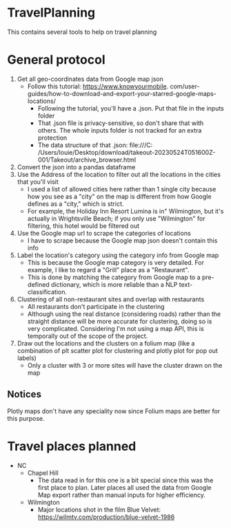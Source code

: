 # TravelPlanning
This contains several tools to help on travel planning 

# General protocol
1. Get all geo-coordinates data from Google map json
    * Follow this tutorial: https://www.knowyourmobile.
      com/user-guides/how-to-download-and-export-your-starred-google-maps-locations/
        * Following the tutorial, you'll have a .json. Put that file in the
          inputs folder
        * That .json file is privacy-sensitive, so don't share that with
          others. The whole inputs folder is not tracked for an extra
          protection
        * The data structure of that .json:
          file:///C:
          /Users/louie/Desktop/download/takeout-20230524T051600Z-001/Takeout/archive_browser.html
1. Convert the json into a pandas dataframe
1. Use the Address of the location to filter out all the locations in the
   cities that you'll visit
    * I used a list of allowed cities here rather than 1 single city
      because how you see as a "city" on the map is different from how
      Google defines as a "city," which is strict.
    * For example, the Holiday Inn Resort Lumina is in" Wilmington, but it's
      actually in Wrightsville Beach; if you only use "Wilmington" for
      filtering, this hotel would be filtered out
1. Use the Google map url to scrape the categories of locations
    * I have to scrape because the Google map json doesn't contain this info
1. Label the location's category using the category info from
   Google map
    * This is because the Google map category is very detailed. For example,
      I like to regard a "Grill" place as a "Restaurant".
    * This is done by matching the category from Google map to a 
      pre-defined dictionary, which is more reliable than a NLP 
      text-classification. 
1. Clustering of all non-restaurant sites and overlap with restaurants
    * All restaurants don't participate in the clustering
    * Although using the real distance (considering roads) rather than the 
      straight distance will be more accurate for clustering, doing so 
      is very complicated. Considering I'm not using a map API, this is 
      temporally out of the scope of the project. 
1. Draw out the locations and the clusters on a folium map (like a
   combination of plt scatter plot for clustering and plotly plot for pop out
   labels)
    * Only a cluster with 3 or more sites will have the cluster drawn on
      the map

## Notices
Plotly maps don't have any speciality now since Folium maps are better for 
this purpose. 

# Travel places planned 
* NC
  * Chapel Hill 
    * The data read in for this one is a bit special since this was the 
      first place to plan. Later places all used the data from Google Map 
      export rather than manual inputs for higher efficiency. 
  * Wilmington
    * Major locations shot in the film Blue Velvet: https://wilmtv.com/production/blue-velvet-1986